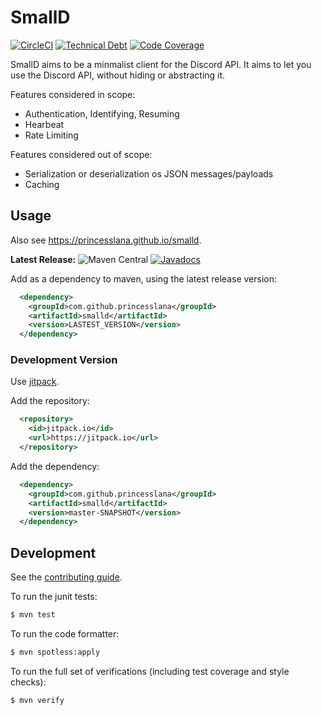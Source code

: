 # SmallD

[![CircleCI](https://circleci.com/gh/princesslana/smalld/tree/master.svg?style=svg)](https://circleci.com/gh/princesslana/smalld/tree/master)
[![Technical Debt](https://sonarcloud.io/api/project_badges/measure?project=com.github.princesslana%3Asmalld&metric=sqale_index)](https://sonarcloud.io/dashboard?id=com.github.princesslana%3Asmalld)
[![Code Coverage](https://sonarcloud.io/api/project_badges/measure?project=com.github.princesslana%3Asmalld&metric=coverage)](https://sonarcloud.io/dashboard?id=com.github.princesslana%3Asmalld)

SmallD aims to be a minmalist client for the Discord API.
It aims to let you use the Discord API, without hiding or abstracting it.

Features considered in scope:
* Authentication, Identifying, Resuming
* Hearbeat
* Rate Limiting

Features considered out of scope:
* Serialization or deserialization os JSON messages/payloads
* Caching

## Usage

Also see https://princesslana.github.io/smalld.

**Latest Release:** 
![Maven Central](https://img.shields.io/maven-central/v/com.github.princesslana/smalld.svg)
[![Javadocs](http://javadoc.io/badge/com.github.princesslana/smalld.svg)](http://javadoc.io/doc/com.github.princesslana/smalld)

Add as a dependency to maven, using the latest release version:
```xml
  <dependency>
    <groupId>com.github.princesslana</groupId>
    <artifactId>smalld</artifactId>
    <version>LASTEST_VERSION</version>
  </dependency>
```

### Development Version

Use [jitpack](https://jitpack.io/#princesslana/smalld).

Add the repository:
```xml
  <repository>
    <id>jitpack.io</id>
    <url>https://jitpack.io</url>
  </repository>
```

Add the dependency:
```xml
  <dependency>
    <groupId>com.github.princesslana</groupId>
    <artifactId>smalld</artifactId>
    <version>master-SNAPSHOT</version>
  </dependency>
```

## Development

See the [contributing guide](CONTRIBUTING.md).

To run the junit tests:
```bash
$ mvn test
```

To run the code formatter:
```bash
$ mvn spotless:apply
```

To run the full set of verifications (including test coverage and style checks):
```bash
$ mvn verify
```

